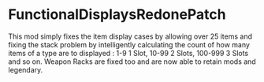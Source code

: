 # FunctionalDisplaysRedonePatch
This mod simply fixes the item display cases by allowing over 25 items and fixing the stack problem by intelligently calculating the count of how many items of a type are to displayed : 1-9 1 Slot, 10-99 2 Slots, 100-999 3 Slots and so on. Weapon Racks are fixed too and are now able to retain mods and legendary. 
